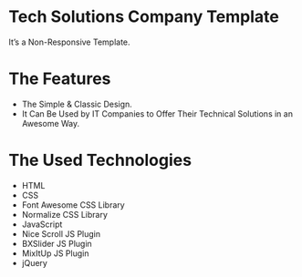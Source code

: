 # Tech Solutions Company Template
It’s a Non-Responsive Template.

# The Features
* The Simple & Classic Design.
* It Can Be Used by IT Companies to Offer Their Technical Solutions in an Awesome Way.

# The Used Technologies
* HTML
* CSS
* Font Awesome CSS Library
* Normalize CSS Library
* JavaScript
* Nice Scroll JS Plugin
* BXSlider JS Plugin
* MixItUp JS Plugin
* jQuery
